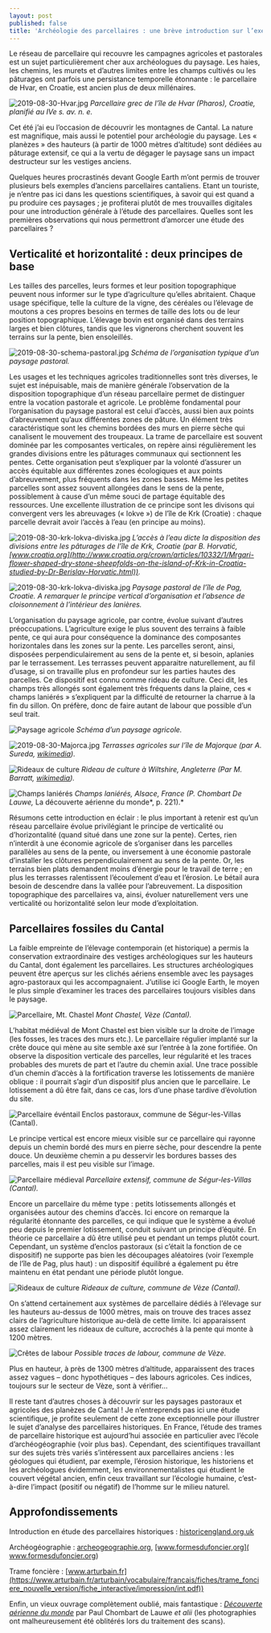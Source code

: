 ```yaml
---
layout: post
published: false
title: 'Archéologie des parcellaires : une brève introduction sur l’exemple du Cantal'
---
```



Le réseau de parcellaire qui recouvre les campagnes agricoles et pastorales est un sujet particulièrement cher aux archéologues du paysage. Les haies, les chemins, les murets et d’autres limites entre les champs cultivés ou les pâturages ont parfois une persistance temporelle étonnante : le parcellaire de Hvar, en Croatie, est ancien plus de deux millénaires.

![2019-08-30-Hvar.jpg]({{site.baseurl}}/figures/2019-08-30-Hvar.jpg)
*Parcellaire grec de l’île de Hvar (Pharos), Croatie, planifié au IVe s. av. n. e.*

Cet été j’ai eu l’occasion de découvrir les montagnes de Cantal. La nature est magnifique, mais aussi le potentiel pour archéologie du paysage. Les « planèzes » des hauteurs (à partir de 1000 mètres d’altitude) sont dédiées au pâturage extensif, ce qui a la vertu de dégager le paysage sans un impact destructeur sur les vestiges anciens.  

Quelques heures procrastinés devant Google Earth m’ont permis de trouver plusieurs bels exemples d’anciens parcellaires cantaliens. Etant un touriste, je n’entre pas ici dans les questions scientifiques, à savoir qui est quand a pu produire ces paysages ; je profiterai plutôt de mes trouvailles digitales pour une introduction générale à l’étude des parcellaires. Quelles sont les premières observations qui nous permettront d’amorcer une étude des parcellaires ?

## Verticalité et horizontalité : deux principes de base

Les tailles des parcelles, leurs formes et leur position topographique peuvent nous informer sur le type d’agriculture qu’elles abritaient. Chaque usage spécifique, telle la culture de la vigne, des céréales ou l’élevage de moutons a ces propres besoins en termes de taille des lots ou de leur position topographique. L’élevage bovin est organisé dans des terrains larges et bien clôtures, tandis que les vignerons cherchent souvent les terrains sur la pente, bien ensoleillés.

![2019-08-30-schema-pastoral.jpg]({{site.baseurl}}/figures/2019-08-30-schema-pastoral.jpg)
*Schéma de l’organisation typique d’un paysage pastoral.*

Les usages et les techniques agricoles traditionnelles sont très diverses, le sujet est inépuisable, mais de manière générale l’observation de la disposition topographique d’un réseau parcellaire permet de distinguer entre la vocation pastorale et agricole. Le problème fondamental pour l’organisation du    paysage pastoral est celui d’accès, aussi bien aux points d’abreuvement qu’aux différentes zones de pâture. Un élément très caractéristique sont les chemins bordées des murs en pierre sèche qui canalisent le mouvement des troupeaux. La trame de parcellaire est souvent dominée par les composantes verticales, on repère ainsi régulièrement les grandes divisions entre les pâturages communaux qui sectionnent les pentes. Cette organisation peut s’expliquer par la volonté d’assurer un accès équitable aux différentes zones écologiques et aux points d’abreuvement, plus fréquents dans les zones basses. Même les petites parcelles sont assez souvent allongées dans le sens de la pente, possiblement à cause d’un même souci de partage équitable des ressources. Une excellente illustration de ce principe sont les divisons qui convergent vers les abreuvages (« lokve ») de l’île de Krk (Croatie) : chaque parcelle devrait avoir l’accès à l’eau (en principe au moins).
 
![2019-08-30-krk-lokva-diviska.jpg]({{site.baseurl}}/figures/2019-08-30-krk-lokva-diviska.jpg)
*L’accès à l’eau dicte la disposition des divisions entre les pâturages de l’île de Krk, Croatie (par B. Horvatić, [www.croatia.org](http://www.croatia.org/crown/articles/10332/1/Mrgari-flower-shaped-dry-stone-sheepfolds-on-the-island-of-Krk-in-Croatia-studied-by-Dr-Berislav-Horvatic.html)).*
 
![2019-08-30-krk-lokva-diviska.jpg]({{site.baseurl}}/figures/2019-08-30-Pag.jpg)
*Paysage pastoral de l’île de Pag, Croatie. A remarquer le principe vertical d’organisation et l’absence de cloisonnement à l’intérieur des lanières.*

L’organisation du paysage agricole, par contre, évolue suivant d’autres préoccupations. L’agriculture exige le plus souvent des terrains à faible pente, ce qui aura pour conséquence la dominance des composantes horizontales dans les zones sur la pente. Les parcelles seront, ainsi, disposées perpendiculairement au sens de la pente et, si besoin, aplanies par le terrassement. Les terrasses peuvent apparaitre naturellement, au fil d’usage, si on travaille plus en profondeur sur les parties hautes des parcelles. Ce dispositif est connu comme rideau de culture. Ceci dit, les champs très allongés sont également très fréquents dans la plaine, ces « champs laniérés » s’expliquent par la difficulté de retourner la charrue à la fin du sillon. On préfère, donc de faire autant de labour que possible d’un seul trait.   

![Paysage agricole]({{site.baseurl}}/figures/2019-08-30-schema-agricole.jpg)
*Schéma d’un paysage agricole.*
 
![2019-08-30-Majorca.jpg]({{site.baseurl}}/figures/2019-08-30-Majorca.jpg)
*Terrasses agricoles sur l’île de Majorque (par A. Sureda, [wikimedia](https://commons.wikimedia.org/wiki/File:Marjades2.jpg)).*

![Rideaux de culture]({{site.baseurl}}/figures/2019-08-30-rideaux-culture-angleterre.jpg)
*Rideau de culture à Wiltshire, Angleterre (Par M. Barratt, [wikimedia](https://commons.wikimedia.org/wiki/File:Bishopstonelynchets2.jpg)).*

![Champs laniérés]({{site.baseurl}}/figures/2019-08-30-champs-lanieres.jpg)
*Champs laniérés, Alsace, France (P. Chombart De Lauwe,* La découverte aérienne du monde*, p. 221).*

Résumons cette introduction en éclair : le plus important à retenir est qu’un réseau parcellaire évolue privilégiant le principe de verticalité ou d’horizontalité (quand situé dans une zone sur la pente). Certes, rien n’interdit à une économie agricole de s’organiser dans les parcelles parallèles au sens de la pente, ou inversement à une économie pastorale d’installer les clôtures perpendiculairement au sens de la pente. Or, les terrains bien plats demandent moins d’énergie pour le travail de terre ; en plus les terrasses ralentissent l’écoulement d’eau et l’érosion. Le bétail aura besoin de descendre dans la vallée pour l’abreuvement. La disposition topographique des parcellaires va, ainsi, évoluer naturellement vers une verticalité ou horizontalité selon leur mode d’exploitation. 

## Parcellaires fossiles du Cantal 

La faible empreinte de l’élevage contemporain (et historique) a permis la conservation extraordinaire des vestiges archéologiques sur les hauteurs du Cantal, dont également les parcellaires. Les structures archéologiques peuvent être aperçus sur les clichés aériens ensemble avec les paysages agro-pastoraux qui les accompagnaient. J’utilise ici Google Earth, le moyen le plus simple d’examiner les traces des parcellaires toujours visibles dans le paysage. 

![Parcellaire, Mt. Chastel]({{site.baseurl}}/figures/2019-08-30-chastel.jpg)
*Mont Chastel, Vèze (Cantal).*

L’habitat médiéval de Mont Chastel est bien visible sur la droite de l’image (les fosses, les traces des murs etc.). Le parcellaire régulier implanté sur la crête douce qui mène au site semble axé sur l’entrée à la zone fortifiée. On observe la disposition verticale des parcelles, leur régularité et les traces probables des murets de part et l’autre du chemin axial. Une trace possible d’un chemin d’accès à la fortification traverse les lotissements de manière oblique : il pourrait s’agir d’un dispositif plus ancien que le parcellaire. Le lotissement a dû être fait, dans ce cas, lors d’une phase tardive d’évolution du site.    

![Parcellaire événtail]({{site.baseurl}}/figures/2019-08-30-parcellaire-eventail.jpg)
Enclos pastoraux, commune de Ségur-les-Villas (Cantal).

Le principe vertical est encore mieux visible sur ce parcellaire qui rayonne depuis un chemin bordé des murs en pierre sèche, pour descendre la pente douce. Un deuxième chemin a pu desservir les bordures basses des parcelles, mais il est peu visible sur l’image.  

![Parcellaire médieval]({{site.baseurl}}/figures/2019-08-30-parcellaire-medieval.jpg)
*Parcellaire extensif, commune de Ségur-les-Villas (Cantal).*

Encore un parcellaire du même type : petits lotissements allongés et organisées autour des chemins d’accès. Ici encore on remarque la régularité étonnante des parcelles, ce qui indique que le système a évolué peu depuis le premier lotissement, conduit suivant un principe d’équité. En théorie ce parcellaire a dû être utilisé peu et pendant un temps plutôt court. Cependant, un système d’enclos pastoraux (si c’était la fonction de ce dispositif) ne supporte pas bien les découpages aléatoires (voir l’exemple de l’île de Pag, plus haut) : un dispositif équilibré a également pu être maintenu en état pendant une période plutôt longue.  

![Rideaux de culture]({{site.baseurl}}/figures/2019-08-30-rideaux-culture.jpg)
*Rideaux de culture, commune de Vèze (Cantal).*

On s’attend certainement aux systèmes de parcellaire dédiés à l’élevage sur les hauteurs au-dessus de 1000 mètres, mais on trouve des traces assez clairs de l’agriculture historique au-delà de cette limite. Ici apparaissent assez clairement les rideaux de culture, accrochés à la pente qui monte à 1200 mètres. 

![Crêtes de labour]({{site.baseurl}}/figures/2019-08-30-cretes-labour.jpg)
*Possible traces de labour, commune de Vèze.*

Plus en hauteur, à près de 1300 mètres d’altitude, apparaissent des traces assez vagues – donc hypothétiques – des labours agricoles. Ces indices, toujours sur le secteur de Vèze, sont à vérifier…  

Il reste tant d’autres choses à découvrir sur les paysages pastoraux et agricoles des planèzes de Cantal ! Je n’entreprends pas ici une étude scientifique, je profite seulement de cette zone exceptionnelle pour illustrer le sujet d’analyse des parcellaires historiques. En France, l’étude des trames de parcellaire historique est aujourd’hui associée en particulier avec l’école d’archéogéographie (voir plus bas). Cependant, des scientifiques travaillant sur des sujets très variés s’intéressent aux parcellaires anciens : les géologues qui étudient, par exemple, l’érosion historique, les historiens et les archéologues évidemment, les environnementalistes qui étudient le couvert végétal ancien, enfin ceux travaillant sur l’écologie humaine, c’est-à-dire l’impact (positif ou négatif) de l’homme sur le milieu naturel. 

## Approfondissements

Introduction en étude des parcellaires historiques : [historicengland.org.uk](historicengland.org.uk/images-books/publications/iha-field-systems/)

Archéogéographie : [archeogeographie.org]( archeogeographie.org), [www.formesdufoncier.org]( www.formesdufoncier.org)

Trame foncière : [www.arturbain.fr](https://www.arturbain.fr/arturbain/vocabulaire/francais/fiches/trame_fonciere_nouvelle_version/fiche_interactive/impression/int.pdf))

Enfin, un vieux ouvrage complètement oublié, mais fantastique : [*Découverte aérienne du monde*](https://archive.org/details/in.ernet.dli.2015.169564/page/n243) par Paul Chombart de Lauwe *et alii* (les photographies ont malheureusement été oblitérés lors du traitement des scans).

